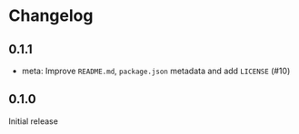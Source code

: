# Changelog

## 0.1.1

- meta: Improve `README.md`, `package.json` metadata and add `LICENSE` (#10)

## 0.1.0

Initial release
